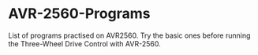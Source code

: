 # AVR-2560-Programs
List of programs practised on AVR2560. 
Try the basic ones before running the Three-Wheel Drive Control with AVR-2560.
